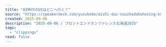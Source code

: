 ```yaml
---
title: "AI時代のUIはどこへ行く？"
source: "https://speakerdeck.com/yusukebe/aishi-dai-nouihadokohexing-ku"
created: 2025-09-06
description: "2025-09-06 / フロントエンドカンファレンス北海道2025"
tags:
  - "clippings"
read: false
---
```

